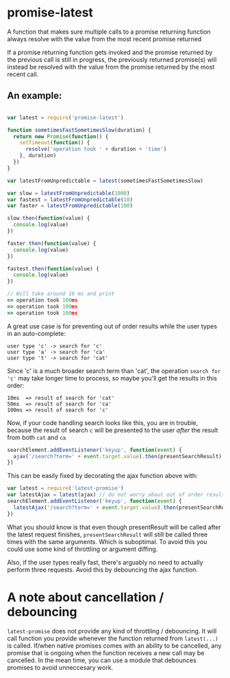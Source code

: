 # promise-latest

A function that makes sure multiple calls to a promise returning function always resolve with the value from the most recent promise returned

If a promise returning function gets invoked and the promise returned by the previous call is still in progress, the  previously returned promise(s) will instead be resolved with the value from the promise returned by the most recent call.

## An example:
 
```js

var latest = require('promise-latest')

function sometimesFastSometimesSlow(duration) {
  return new Promise(function() {
    setTimeout(function() {
      resolve('operation took ' + duration + 'time')
    }, duration)
  })
}

var latestFromUnpredictable = latest(sometimesFastSometimesSlow) 

var slow = latestFromUnpredictable(1000)
var fastest = latestFromUnpredictable(10)
var faster = latestFromUnpredictable(100)

slow.then(function(value) {
  console.log(value)
})

faster.then(function(value) {
  console.log(value)
})

fastest.then(function(value) {
  console.log(value)
})

// Will take around 10 ms and print
=> operation took 100ms
=> operation took 100ms
=> operation took 100ms

```

A great use case is for preventing out of order results while the user types in an auto-complete:

    user type 'c' -> search for 'c'
    user type 'a' -> search for 'ca'
    user type 't' -> search for 'cat'

Since 'c' is a much broader search term than 'cat', the operation `search for 'c'` may take longer time to process, so maybe you'll get the results in this order:

    10ms  => result of search for 'cat'
    50ms  => result of search for 'ca'
    100ms => result of search for 'c'

Now, if your code handling search looks like this, you are in trouble, because the result of search `c` will be presented
to the user *after* the result from both `cat` and `ca`

```js
searchElement.addEventListener('keyup', function(event) {
  ajax('/search?term=' + event.target.value).then(presentSearchResult)
})
```

This can be easily fixed by decorating the ajax function above with:
```js
var latest = require('latest-promise')
var latestAjax = latest(ajax) // do not worry about out of order results
searchElement.addEventListener('keyup', function(event) {
  latestAjax('/search?term=' + event.target.value).then(presentSearchResult)
})
```

What you should know is that even though presentResult will be called after the latest request finishes, `presentSearchResult`
will still be called three times with the same arguments. Which is suboptimal. To avoid this you could use some kind of
throttling or argument diffing.

Also, if the user types really fast, there's arguably no need to actually perform three requests. Avoid this
by debouncing the ajax function.

# A note about cancellation / debouncing

`latest-promise` does not provide any kind of throttling / debouncing. It will call function you provide whenever 
the function returned from `latest(...)` is called. If/when native promises comes with an ability to be cancelled, 
any promise that is ongoing when the function receives a new call may be cancelled. In the mean time, you can use a
module that debounces promises to avoid unneccesary work.
